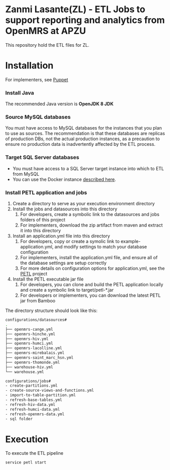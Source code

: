 Zanmi Lasante(ZL) - ETL Jobs to support reporting and analytics from OpenMRS at APZU
============================================================================

This repository hold the ETL files for ZL.

# Installation

For implementers, see [Puppet](https://github.com/PIH/mirebalais-puppet/tree/master/mirebalais-modules/petl)

### Install Java
The recommended Java version is **OpenJDK 8 JDK**

### Source MySQL databases
You must have access to MySQL databases for the instances that you plan to use as sources.
The recommendation is that these databases are replicas of production DBs, not the actual production instances, as a 
precaution to ensure no production data is inadvertently affected by the ETL process.

### Target SQL Server databases
* You must have access to a SQL Server target instance into which to ETL from MySQL
* You can use the Docker instance [described here](https://github.com/PIH/petl/tree/master/docs/examples/sqlserver-docker).

### Install PETL application and jobs

1. Create a directory to serve as your execution environment directory
2. Install the jobs and datasources into this directory
   1. For developers, create a symbolic link to the datasources and jobs folders of this project
   2. For implementers, download the zip artifact from maven and extract it into this directory
3. Install an application.yml file into this directory
   1. For developers, copy or create a symolic link to example-application.yml, and modify settings to match your database configuration
   2. For implementers, install the application.yml file, and ensure all of the database settings are setup correctly
   3. For more details on configuration options for application.yml, see the [PETL](https://github.com/PIH/petl) project
4. Install the PETL executable jar file
   1. For developers, you can clone and build the PETL application locally and create a symbolic link to target/petl-*.jar
   2. For developers or implementers, you can download the latest PETL jar from Bamboo

The directory structure should look like this:

```bash
configurations/datasources#
.
├── openmrs-cange.yml
├── openmrs-hinche.yml
├── openmrs-hiv.yml
├── openmrs-humci.yml
├── openmrs-lacolline.yml
├── openmrs-mirebalais.yml
├── openmrs-saint_marc_hsn.yml
├── openmrs-thomonde.yml
├── warehouse-hiv.yml
└── warehouse.yml

configurations/jobs#
- create-partitions.yml  
- create-source-views-and-functions.yml  
- import-to-table-partition.yml  
- refresh-base-tables.yml  
- refresh-hiv-data.yml  
- refresh-humci-data.yml  
- refresh-openmrs-data.yml  
- sql folder
```

# Execution

To execute the ETL pipeline

```shell
service petl start
```
